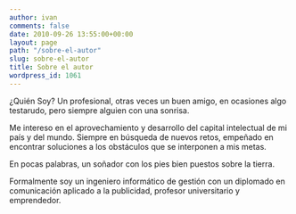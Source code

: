 ```yaml
---
author: ivan
comments: false
date: 2010-09-26 13:55:00+00:00
layout: page
path: "/sobre-el-autor"
slug: sobre-el-autor
title: Sobre el autor
wordpress_id: 1061
---
```


¿Quién Soy? Un profesional, otras veces un buen amigo, en ocasiones algo testarudo, pero siempre alguien con una sonrisa.

Me intereso en el aprovechamiento y desarrollo del capital intelectual de mi país y del mundo. Siempre en búsqueda de nuevos retos, empeñado en encontrar soluciones a los obstáculos que se interponen a mis metas.

En pocas palabras, un soñador con los pies bien puestos sobre la tierra.

Formalmente soy un ingeniero informático de gestión con un diplomado en comunicación aplicado a la publicidad, profesor universitario y emprendedor.
